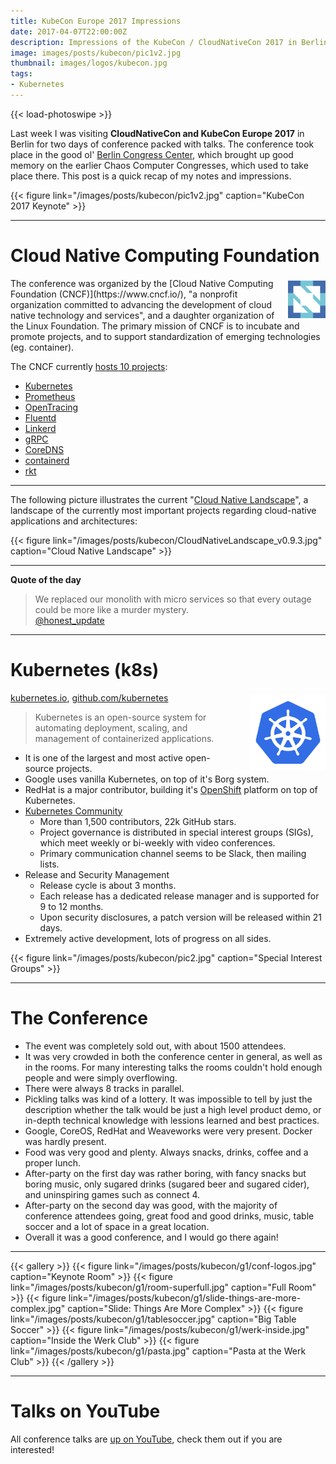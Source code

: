 ```yaml
---
title: KubeCon Europe 2017 Impressions
date: 2017-04-07T22:00:00Z
description: Impressions of the KubeCon / CloudNativeCon 2017 in Berlin
image: images/posts/kubecon/pic1v2.jpg
thumbnail: images/logos/kubecon.jpg
tags: 
- Kubernetes
---
```


{{< load-photoswipe >}}

Last week I was visiting **CloudNativeCon and KubeCon Europe 2017** in Berlin for two days of conference packed with talks. The conference took place in the good ol' [Berlin Congress Center](http://www.bcc-berlin.de/), which brought up good memory on the earlier Chaos Computer Congresses, which used to take place there. This post is a quick recap of my notes and impressions.

{{< figure link="/images/posts/kubecon/pic1v2.jpg" caption="KubeCon 2017 Keynote" >}}

<hr class="spaced">

# Cloud Native Computing Foundation

<img src="/images/logos/cncf-box.png" style="float:right; max-width:60px; margin-left:20px; margin-top:4px;" alt="CNCF Logo" title="CNCF Logo" />
The conference was organized by the [Cloud Native Computing Foundation (CNCF)](https://www.cncf.io/), "a nonprofit organization committed to advancing the development of cloud native technology and services", and a daughter organization of the Linux Foundation. The primary mission of CNCF is to incubate and promote projects, and to support standardization of emerging technologies (eg. container).

The CNCF currently [hosts 10 projects](https://www.cncf.io/projects/): 

* [Kubernetes](https://github.com/kubernetes)
* [Prometheus](https://github.com/prometheus)
* [OpenTracing](https://github.com/opentracing)
* [Fluentd](https://github.com/fluent/fluentd/)
* [Linkerd](https://github.com/linkerd/linkerd)
* [gRPC](https://github.com/grpc)
* [CoreDNS](https://github.com/coredns/coredns)
* [containerd](https://github.com/docker/containerd)
* [rkt](https://github.com/coreos/rkt)

<hr class="spaced">

The following picture illustrates the current "[Cloud Native Landscape](https://github.com/cncf/landscape)", a landscape of the currently most important projects regarding cloud-native applications and architectures:

{{< figure link="/images/posts/kubecon/CloudNativeLandscape_v0.9.3.jpg" caption="Cloud Native Landscape" >}}

<hr class="spaced">

**Quote of the day**

> We replaced our monolith with micro services so that every outage could be more like a murder mystery.<br>[@honest_update](https://twitter.com/honest_update/status/651897353889259520?lang=de)

<hr class="spaced">

# Kubernetes (k8s)

<img src="/images/logos/kubernetes.png" style="float:right; max-width:120px; margin-left:20px; margin-top:4px;" alt="Kuberneters Logo" title="Kubernetes Logo" />

[kubernetes.io](https://kubernetes.io/), [github.com/kubernetes](https://github.com/kubernetes)

> Kubernetes is an open-source system for automating deployment, scaling, and management of containerized applications.

* It is one of the largest and most active open-source projects.
* Google uses vanilla Kubernetes, on top of it's Borg system.
* RedHat is a major contributor, building it's [OpenShift](https://www.openshift.com/) platform on top of Kubernetes.
* [Kubernetes Community](https://github.com/kubernetes/community/blob/master/README.md#slack-chat)
  * More than 1,500 contributors, 22k GitHub stars.
  * Project governance is distributed in special interest groups (SIGs), which meet weekly or bi-weekly with video conferences.
  * Primary communication channel seems to be Slack, then mailing lists.
* Release and Security Management
  * Release cycle is about 3 months.
  * Each release has a dedicated release manager and is supported for 9 to 12 months. 
  * Upon security disclosures, a patch version will be released within 21 days.
* Extremely active development, lots of progress on all sides.

{{< figure link="/images/posts/kubecon/pic2.jpg" caption="Special Interest Groups" >}}

<hr class="spaced">

# The Conference

* The event was completely sold out, with about 1500 attendees.
* It was very crowded in both the conference center in general, as well as in the rooms. For many interesting talks the rooms couldn't hold enough people and were simply overflowing.
* There were always 8 tracks in parallel.
* Pickling talks was kind of a lottery. It was impossible to tell by just the description whether the talk would be just a high level product demo, or in-depth technical knowledge with lessions learned and best practices.
* Google, CoreOS, RedHat and Weaveworks were very present. Docker was hardly present.
* Food was very good and plenty. Always snacks, drinks, coffee and a proper lunch.
* After-party on the first day was rather boring, with fancy snacks but boring music, only sugared drinks (sugared beer and sugared cider), and uninspiring games such as connect 4. 
* After-party on the second day was good, with the majority of conference attendees going, great food and good drinks, music, table soccer and a lot of space in a great location.
* Overall it was a good conference, and I would go there again!

<hr class="spaced">

{{< gallery >}}
{{< figure link="/images/posts/kubecon/g1/conf-logos.jpg" caption="Keynote Room" >}}
{{< figure link="/images/posts/kubecon/g1/room-superfull.jpg" caption="Full Room" >}}
{{< figure link="/images/posts/kubecon/g1/slide-things-are-more-complex.jpg" caption="Slide: Things Are More Complex" >}}
{{< figure link="/images/posts/kubecon/g1/tablesoccer.jpg" caption="Big Table Soccer" >}}
{{< figure link="/images/posts/kubecon/g1/werk-inside.jpg" caption="Inside the Werk Club" >}}
{{< figure link="/images/posts/kubecon/g1/pasta.jpg" caption="Pasta at the Werk Club" >}}
{{< /gallery >}}

<hr class="spaced">


# Talks on YouTube

All conference talks are [up on YouTube](https://www.youtube.com/playlist?list=PLj6h78yzYM2PAavlbv0iZkod4IVh_iGqV), check them out if you are interested!
